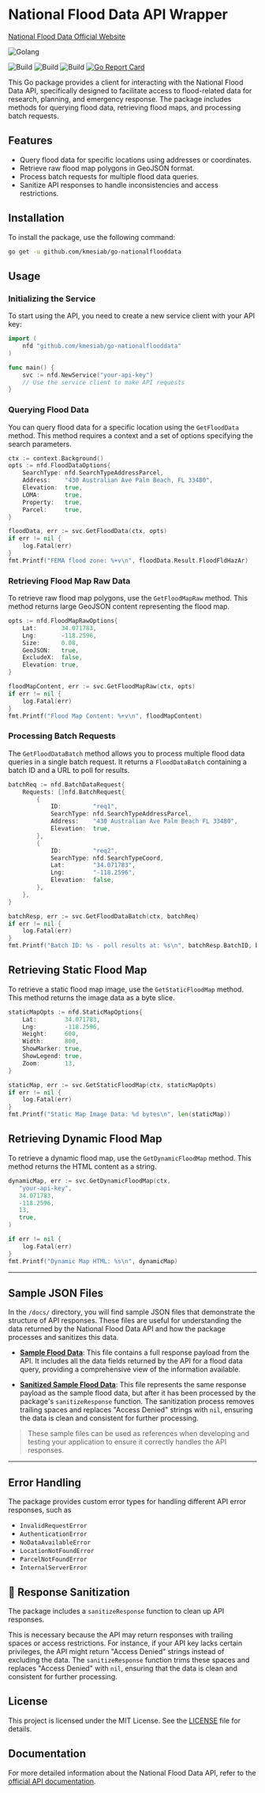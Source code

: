 # National Flood Data API Wrapper

[National Flood Data Official Website](https://docs.nationalflooddata.com/)

![Golang](https://img.shields.io/badge/Go-00add8.svg?labelColor=171e21&style=for-the-badge&logo=go)

![Build](https://github.com/kmesiab/go-nationalflooddata/actions/workflows/go-build.yml/badge.svg)
![Build](https://github.com/kmesiab/go-nationalflooddata/actions/workflows/go-lint.yml/badge.svg)
![Build](https://github.com/kmesiab/go-nationalflooddata/actions/workflows/go-test.yml/badge.svg)
[![Go Report Card](https://goreportcard.com/badge/github.com/kmesiab/go-nationalflooddatar)](https://goreportcard.com/report/github.com/kmesiab/go-nationalflooddata)

This Go package provides a client for interacting with the National Flood Data
API, specifically designed to facilitate access to flood-related data for
research, planning, and emergency response. The package includes methods
for querying flood data, retrieving flood maps, and processing batch requests.

## Features

- Query flood data for specific locations using addresses or coordinates.
- Retrieve raw flood map polygons in GeoJSON format.
- Process batch requests for multiple flood data queries.
- Sanitize API responses to handle inconsistencies and access restrictions.

## Installation

To install the package, use the following command:

```bash
go get -u github.com/kmesiab/go-nationalflooddata
```

## Usage

### Initializing the Service

To start using the API, you need to create a new service client with your API
key:

```go
import (
    nfd "github.com/kmesiab/go-nationalflooddata"
)

func main() {
    svc := nfd.NewService("your-api-key")
    // Use the service client to make API requests
}
```

### Querying Flood Data

You can query flood data for a specific location using the `GetFloodData`
method. This method requires a context and a set of options specifying the
search parameters.

```go
ctx := context.Background()
opts := nfd.FloodDataOptions{
    SearchType: nfd.SearchTypeAddressParcel,
    Address:    "430 Australian Ave Palm Beach, FL 33480",
    Elevation:  true,
    LOMA:       true,
    Property:   true,
    Parcel:     true,
}

floodData, err := svc.GetFloodData(ctx, opts)
if err != nil {
    log.Fatal(err)
}
fmt.Printf("FEMA flood zone: %+v\n", floodData.Result.FloodFldHazAr)
```

### Retrieving Flood Map Raw Data

To retrieve raw flood map polygons, use the `GetFloodMapRaw` method. This
method returns large GeoJSON content representing the flood map.

```go
opts := nfd.FloodMapRawOptions{
    Lat:       34.071783,
    Lng:       -118.2596,
    Size:      0.08,
    GeoJSON:   true,
    ExcludeX:  false,
    Elevation: true,
}

floodMapContent, err := svc.GetFloodMapRaw(ctx, opts)
if err != nil {
    log.Fatal(err)
}
fmt.Printf("Flood Map Content: %+v\n", floodMapContent)
```

### Processing Batch Requests

The `GetFloodDataBatch` method allows you to process multiple flood data
queries in a single batch request. It returns a `FloodDataBatch` containing
a batch ID and a URL to poll for results.

```go
batchReq := nfd.BatchDataRequest{
    Requests: []nfd.BatchRequest{
        {
            ID:         "req1",
            SearchType: nfd.SearchTypeAddressParcel,
            Address:    "430 Australian Ave Palm Beach FL 33480",
            Elevation:  true,
        },
        {
            ID:         "req2",
            SearchType: nfd.SearchTypeCoord,
            Lat:        "34.071783",
            Lng:        "-118.2596",
            Elevation:  false,
        },
    },
}

batchResp, err := svc.GetFloodDataBatch(ctx, batchReq)
if err != nil {
    log.Fatal(err)
}
fmt.Printf("Batch ID: %s - poll results at: %s\n", batchResp.BatchID, batchResp.Result)
```

## Retrieving Static Flood Map

To retrieve a static flood map image, use the `GetStaticFloodMap` method.
This method returns the image data as a byte slice.

```go
staticMapOpts := nfd.StaticMapOptions{
    Lat:        34.071783,
    Lng:        -118.2596,
    Height:     600,
    Width:      800,
    ShowMarker: true,
    ShowLegend: true,
    Zoom:       13,
}

staticMap, err := svc.GetStaticFloodMap(ctx, staticMapOpts)
if err != nil {
    log.Fatal(err)
}
fmt.Printf("Static Map Image Data: %d bytes\n", len(staticMap))
```

## Retrieving Dynamic Flood Map

To retrieve a dynamic flood map, use the `GetDynamicFloodMap` method. This
method returns the HTML content as a string.

```go
dynamicMap, err := svc.GetDynamicFloodMap(ctx, 
   "your-api-key", 
   34.071783, 
   -118.2596, 
   13, 
   true,
)

if err != nil {
    log.Fatal(err)
}
fmt.Printf("Dynamic Map HTML: %s\n", dynamicMap)
```

---

## Sample JSON Files

In the `/docs/` directory, you will find sample JSON files that demonstrate
the structure of API responses. These files are useful for understanding the
data returned by the National Flood Data API and how the package processes and
sanitizes this data.

- **[Sample Flood Data](docs/sample_flood_data.json)**: This file contains a
full response payload from the API. It includes all the data fields returned
by the API for a flood data query, providing a comprehensive view of the
information available.

- **[Sanitized Sample Flood Data](docs/sanitized_sample_flood_data.json)**: This
file represents the same response payload as the sample flood data, but after
it has been processed by the package's `sanitizeResponse` function. The
sanitization process removes trailing spaces and replaces "Access Denied"
strings with `nil`, ensuring the data is clean and consistent for further
processing.

> These sample files can be used as references when developing and testing
> your application to ensure it correctly handles the API responses.

---

## Error Handling

The package provides custom error types for handling different API error
responses, such as

- `InvalidRequestError`
- `AuthenticationError`
- `NoDataAvailableError`
- `LocationNotFoundError`
- `ParcelNotFoundError`
- `InternalServerError`

## 🧼 Response Sanitization

The package includes a `sanitizeResponse` function to clean up
API responses.

This is necessary because the API may return responses with trailing spaces or
access restrictions. For instance, if your API key lacks certain privileges,
the API might return "Access Denied" strings instead of excluding the data. The
`sanitizeResponse` function trims these spaces and replaces "Access Denied" with
`nil`, ensuring that the data is clean and consistent for further processing.

## License

This project is licensed under the MIT License. See the [LICENSE](LICENSE)
file for details.

## Documentation

For more detailed information about the National Flood Data API, refer to
the [official API documentation](https://docs.nationalflooddata.com/dataservice/v3/index.html#operation/getFloodData).
